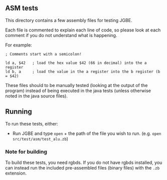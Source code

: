 ## ASM tests

This directory contains a few assembly files for testing JGBE.

Each file is commented to explain each line of code, so please look at each comment if you do not understand what is happening.

For example:

```
; Comments start with a semicolon!

ld a, $42   ; load the hex value $42 (66 in decimal) into the a register
ld b, a     ; load the value in the a register into the b register (b = $42)
```

These files should to be manually tested (looking at the output of the program) instead of being executed in the java tests (unless otherwise noted in the java source files).

## Running

To run these tests, either:
- Run JGBE and type `open` + the path of the file you wish to run. (e.g. `open src/test/asm/test_alu.zb`)

### Note for building

To build these tests, you need rgbds. If you do not have rgbds installed, you can instead run the included pre-assembled files (binary files) with the `.zb` extension.